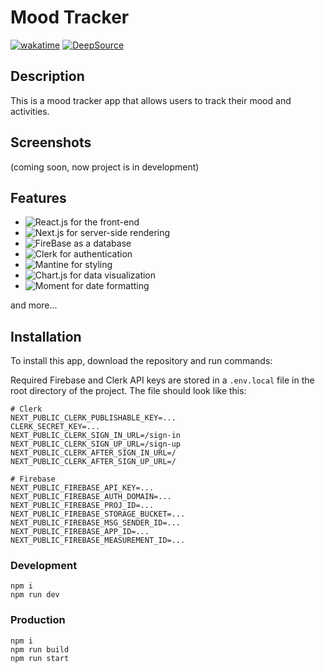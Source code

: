 # Mood Tracker

[![wakatime](https://wakatime.com/badge/user/17993a3c-e23b-43ce-a9c6-84b6248d1411/project/4721a16a-d0de-43f4-a904-7e529178b4ed.svg)](https://wakatime.com/badge/user/17993a3c-e23b-43ce-a9c6-84b6248d1411/project/4721a16a-d0de-43f4-a904-7e529178b4ed) [![DeepSource](https://app.deepsource.com/gh/vsecoder/moodtracker.svg/?label=active+issues&show_trend=true&token=CCp0oNIE-2QarcgEpbywV4GH)](https://app.deepsource.com/gh/vsecoder/moodtracker/?ref=repository-badge)

## Description

This is a mood tracker app that allows users to track their mood and activities.

## Screenshots

(coming soon, now project is in development)

## Features

* ![React.js](https://img.shields.io/badge/18.2.0-ReactJS-blue) for the front-end
* ![Next.js](https://img.shields.io/badge/13.2.3-NextJS-yellow) for server-side rendering
* ![FireBase](https://img.shields.io/badge/^9.23.0-FireBase-red) as a database
* ![Clerk](https://img.shields.io/badge/^4.21.12-Clerk-purple) for authentication
* ![Mantine](https://img.shields.io/badge/6.0.0-Mantine-blue) for styling
* ![Chart.js](https://img.shields.io/badge/3.5.1-ChartJS-green) for data visualization
* ![Moment](https://img.shields.io/badge/^2.29.4-Moment-orange) for date formatting

and more...

## Installation

To install this app, download the repository and run commands:

Required Firebase and Clerk API keys are stored in a `.env.local` file in the root directory of the project. The file should look like this:

```
# Clerk
NEXT_PUBLIC_CLERK_PUBLISHABLE_KEY=...
CLERK_SECRET_KEY=...
NEXT_PUBLIC_CLERK_SIGN_IN_URL=/sign-in
NEXT_PUBLIC_CLERK_SIGN_UP_URL=/sign-up
NEXT_PUBLIC_CLERK_AFTER_SIGN_IN_URL=/
NEXT_PUBLIC_CLERK_AFTER_SIGN_UP_URL=/

# Firebase
NEXT_PUBLIC_FIREBASE_API_KEY=...
NEXT_PUBLIC_FIREBASE_AUTH_DOMAIN=...
NEXT_PUBLIC_FIREBASE_PROJ_ID=...
NEXT_PUBLIC_FIREBASE_STORAGE_BUCKET=...
NEXT_PUBLIC_FIREBASE_MSG_SENDER_ID=...
NEXT_PUBLIC_FIREBASE_APP_ID=...
NEXT_PUBLIC_FIREBASE_MEASUREMENT_ID=...
```

### Development

```
npm i
npm run dev
```

### Production

```
npm i
npm run build
npm run start
```